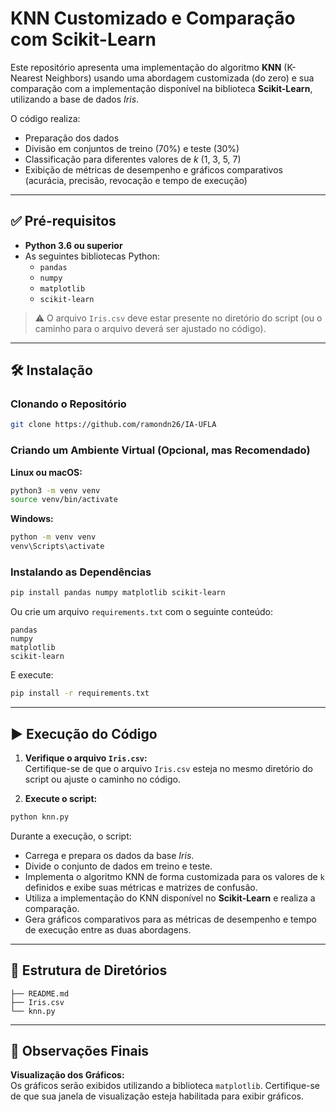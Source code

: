 # KNN Customizado e Comparação com Scikit-Learn

Este repositório apresenta uma implementação do algoritmo **KNN** (K-Nearest Neighbors) usando uma abordagem customizada (do zero) e sua comparação com a implementação disponível na biblioteca **Scikit-Learn**, utilizando a base de dados *Iris*.

O código realiza:
- Preparação dos dados
- Divisão em conjuntos de treino (70%) e teste (30%)
- Classificação para diferentes valores de *k* (1, 3, 5, 7)
- Exibição de métricas de desempenho e gráficos comparativos (acurácia, precisão, revocação e tempo de execução)

---

## ✅ Pré-requisitos

- **Python 3.6 ou superior**
- As seguintes bibliotecas Python:
  - `pandas`
  - `numpy`
  - `matplotlib`
  - `scikit-learn`

> ⚠️ O arquivo `Iris.csv` deve estar presente no diretório do script (ou o caminho para o arquivo deverá ser ajustado no código).

---

## 🛠️ Instalação

### Clonando o Repositório

```bash
git clone https://github.com/ramondn26/IA-UFLA
```

### Criando um Ambiente Virtual (Opcional, mas Recomendado)

**Linux ou macOS:**

```bash
python3 -m venv venv
source venv/bin/activate
```

**Windows:**

```bash
python -m venv venv
venv\Scripts\activate
```

### Instalando as Dependências

```bash
pip install pandas numpy matplotlib scikit-learn
```

Ou crie um arquivo `requirements.txt` com o seguinte conteúdo:

```
pandas
numpy
matplotlib
scikit-learn
```

E execute:

```bash
pip install -r requirements.txt
```

---

## ▶️ Execução do Código

1. **Verifique o arquivo `Iris.csv`:**  
   Certifique-se de que o arquivo `Iris.csv` esteja no mesmo diretório do script ou ajuste o caminho no código.

2. **Execute o script:**

```bash
python knn.py
```

Durante a execução, o script:
- Carrega e prepara os dados da base *Iris*.
- Divide o conjunto de dados em treino e teste.
- Implementa o algoritmo KNN de forma customizada para os valores de `k` definidos e exibe suas métricas e matrizes de confusão.
- Utiliza a implementação do KNN disponível no **Scikit-Learn** e realiza a comparação.
- Gera gráficos comparativos para as métricas de desempenho e tempo de execução entre as duas abordagens.

---

## 📁 Estrutura de Diretórios

```
├── README.md
├── Iris.csv
└── knn.py
```

---

## 📝 Observações Finais

**Visualização dos Gráficos:**  
Os gráficos serão exibidos utilizando a biblioteca `matplotlib`. Certifique-se de que sua janela de visualização esteja habilitada para exibir gráficos.
